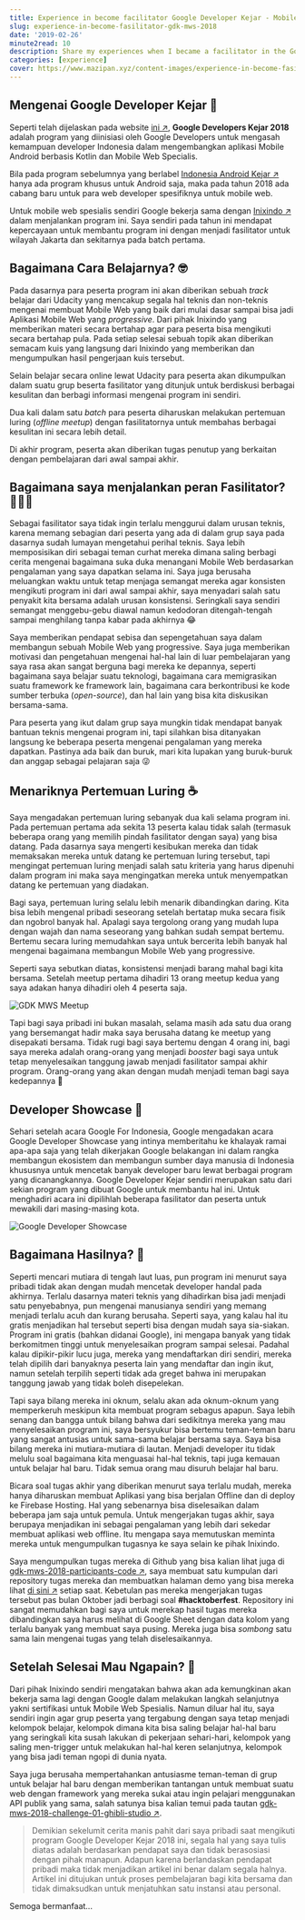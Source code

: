 ```yaml
---
title: Experience in become facilitator Google Developer Kejar - Mobile Web Specialist 2018
slug: experience-in-become-fasilitator-gdk-mws-2018
date: '2019-02-26'
minute2read: 10
description: Share my experiences when I became a facilitator in the Google Developer Kejar program for Mobile Web Specialist in 2018
categories: [experience]
cover: https://www.mazipan.xyz/content-images/experience-in-become-fasilitator-gdk-mws-2018/gdk-mws-dev-showcase.jpg
---
```


## Mengenai Google Developer Kejar 🏃‍

Seperti telah dijelaskan pada website [ini ↗️](https://events.withgoogle.com/googledeveloperskejar/), **Google Developers Kejar 2018** adalah program yang diinisiasi oleh Google Developers untuk mengasah kemampuan developer Indonesia dalam mengembangkan aplikasi Mobile Android berbasis Kotlin dan Mobile Web Specialis.

Bila pada program sebelumnya yang berlabel [Indonesia Android Kejar ↗️](https://events.withgoogle.com/indonesiaandroidkejar/) hanya ada program khusus untuk Android saja, maka pada tahun 2018 ada cabang baru untuk para web developer spesifiknya untuk mobile web.

Untuk mobile web spesialis sendiri Google bekerja sama dengan [Inixindo ↗️](https://inixindo.co.id/) dalam menjalankan program ini. Saya sendiri pada tahun ini mendapat kepercayaan untuk membantu program ini dengan menjadi fasilitator untuk wilayah Jakarta dan sekitarnya pada batch pertama.

## Bagaimana Cara Belajarnya? 🤓

Pada dasarnya para peserta program ini akan diberikan sebuah *track* belajar dari Udacity yang mencakup segala hal teknis dan non-teknis mengenai membuat Mobile Web yang baik dari mulai dasar sampai bisa jadi Aplikasi Mobile Web yang *progressive*. Dari pihak Inixindo yang memberikan materi secara bertahap agar para peserta bisa mengikuti secara bertahap pula. Pada setiap selesai sebuah topik akan diberikan semacam kuis yang langsung dari Inixindo yang memberikan dan mengumpulkan hasil pengerjaan kuis tersebut.

Selain belajar secara online lewat Udacity para peserta akan dikumpulkan dalam suatu grup beserta fasilitator yang ditunjuk untuk berdiskusi berbagai kesulitan dan berbagi informasi mengenai program ini sendiri.

Dua kali dalam satu *batch* para peserta diharuskan melakukan pertemuan luring (*offline meetup*) dengan fasilitatornya untuk membahas berbagai kesulitan ini secara lebih detail.

Di akhir program, peserta akan diberikan tugas penutup yang berkaitan dengan pembelajaran dari awal sampai akhir.

## Bagaimana saya menjalankan peran Fasilitator? 👨‍👧‍👦

Sebagai fasilitator saya tidak ingin terlalu menggurui dalam urusan teknis, karena memang sebagian dari peserta yang ada di dalam grup saya pada dasarnya sudah lumayan mengetahui perihal teknis. Saya lebih memposisikan diri sebagai teman curhat mereka dimana saling berbagi cerita mengenai bagaimana suka duka menangani Mobile Web berdasarkan pengalaman yang saya dapatkan selama ini. Saya juga berusaha meluangkan waktu untuk tetap menjaga semangat mereka agar konsisten mengikuti program ini dari awal sampai akhir, saya menyadari salah satu penyakit kita bersama adalah urusan konsistensi. Seringkali saya sendiri semangat menggebu-gebu diawal namun kedodoran ditengah-tengah sampai menghilang tanpa kabar pada akhirnya 😂

Saya memberikan pendapat sebisa dan sepengetahuan saya dalam membangun sebuah Mobile Web yang progressive. Saya juga memberikan motivasi dan pengetahuan mengenai hal-hal lain di luar pembelajaran yang saya rasa akan sangat berguna bagi mereka ke depannya, seperti bagaimana saya belajar suatu teknologi, bagaimana cara memigrasikan suatu framework ke framework lain, bagaimana cara berkontribusi ke kode sumber terbuka (*open-source*), dan hal lain yang bisa kita diskusikan bersama-sama.

Para peserta yang ikut dalam grup saya mungkin tidak mendapat banyak bantuan teknis mengenai program ini, tapi silahkan bisa ditanyakan langsung ke beberapa peserta mengenai pengalaman yang mereka dapatkan. Pastinya ada baik dan buruk, mari kita lupakan yang buruk-buruk dan anggap sebagai pelajaran saja 😜

## Menariknya Pertemuan Luring ☕️

Saya mengadakan pertemuan luring sebanyak dua kali selama program ini. Pada pertemuan pertama ada sekita 13 peserta kalau tidak salah (termasuk beberapa orang yang memilih pindah fasilitator dengan saya) yang bisa datang. Pada dasarnya saya mengerti kesibukan mereka dan tidak memaksakan mereka untuk datang ke pertemuan luring tersebut, tapi mengingat pertemuan luring menjadi salah satu kriteria yang harus dipenuhi dalam program ini maka saya mengingatkan mereka untuk menyempatkan datang ke pertemuan yang diadakan.

Bagi saya, pertemuan luring selalu lebih menarik dibandingkan daring. Kita bisa lebih mengenal pribadi seseorang setelah bertatap muka secara fisik dan ngobrol banyak hal. Apalagi saya tergolong orang yang mudah lupa dengan wajah dan nama seseorang yang bahkan sudah sempat bertemu. Bertemu secara luring memudahkan saya untuk bercerita lebih banyak hal mengenai bagaimana membangun Mobile Web yang progressive.

Seperti saya sebutkan diatas, konsistensi menjadi barang mahal bagi kita bersama. Setelah meetup pertama dihadiri 13 orang meetup kedua yang saya adakan hanya dihadiri oleh 4 peserta saja.

<img v-lazyload src="/images/placeholder-1x1.png" data-src="/content-images/experience-in-become-fasilitator-gdk-mws-2018/gdk-mws-meetup.jpg" alt="GDK MWS Meetup">

Tapi bagi saya pribadi ini bukan masalah, selama masih ada satu dua orang yang bersemangat hadir maka saya berusaha datang ke meetup yang disepakati bersama. Tidak rugi bagi saya bertemu dengan 4 orang ini, bagi saya mereka adalah orang-orang yang menjadi *booster* bagi saya untuk tetap menyelesaikan tanggung jawab menjadi fasilitator sampai akhir program. Orang-orang yang akan dengan mudah menjadi teman bagi saya kedepannya 🤩

## Developer Showcase 🌅

Sehari setelah acara Google For Indonesia, Google mengadakan acara Google Developer Showcase yang intinya memberitahu ke khalayak ramai apa-apa saja yang telah dikerjakan Google belakangan ini dalam rangka membangun ekosistem dan membangun sumber daya manusia di Indonesia khususnya untuk mencetak banyak developer baru lewat berbagai program yang dicanangkannya.
Google Developer Kejar sendiri merupakan satu dari sekian program yang dibuat Google untuk membantu hal ini. Untuk menghadiri acara ini dipilihlah beberapa fasilitator dan peserta untuk mewakili dari masing-masing kota.

<img v-lazyload src="/images/placeholder-1x1.png" data-src="/content-images/experience-in-become-fasilitator-gdk-mws-2018/gdk-mws-dev-showcase.jpg" alt="Google Developer Showcase">

## Bagaimana Hasilnya? 💎

Seperti mencari mutiara di tengah laut luas, pun program ini menurut saya pribadi tidak akan dengan mudah mencetak developer handal pada akhirnya. Terlalu dasarnya materi teknis yang dihadirkan bisa jadi menjadi satu penyebabnya, pun mengenai manusianya sendiri yang memang menjadi terlalu acuh dan kurang berusaha. Seperti saya, yang kalau hal itu gratis menjadikan hal tersebut seperti bisa dengan mudah saya sia-siakan. Program ini gratis (bahkan didanai Google), ini mengapa banyak yang tidak berkomitmen tinggi untuk menyelesaikan program sampai selesai. Padahal kalau dipikir-pikir lucu juga, mereka yang mendaftarkan diri sendiri, mereka telah dipilih dari banyaknya peserta lain yang mendaftar dan ingin ikut, namun setelah terpilih seperti tidak ada greget bahwa ini merupakan tanggung jawab yang tidak boleh disepelekan.

Tapi saya bilang mereka ini oknum, selalu akan ada oknum-oknum yang memperkeruh meskipun kita membuat program sebagus apapun. Saya lebih senang dan bangga untuk bilang bahwa dari sedikitnya mereka yang mau menyelesaikan program ini, saya bersyukur bisa bertemu teman-teman baru yang sangat antusias untuk sama-sama belajar bersama saya. Saya bisa bilang mereka ini mutiara-mutiara di lautan. Menjadi developer itu tidak melulu soal bagaimana kita menguasai hal-hal teknis, tapi juga kemauan untuk belajar hal baru. Tidak semua orang mau disuruh belajar hal baru.

Bicara soal tugas akhir yang diberikan menurut saya terlalu mudah, mereka hanya diharuskan membuat Aplikasi yang bisa berjalan Offline dan di deploy ke Firebase Hosting. Hal yang sebenarnya bisa diselesaikan dalam beberapa jam saja untuk pemula. Untuk mengerjakan tugas akhir, saya berupaya menjadikan ini sebagai pengalaman yang lebih dari sekedar membuat aplikasi web offline. Itu mengapa saya memutuskan meminta mereka untuk mengumpulkan tugasnya ke saya selain ke pihak Inixindo.

Saya mengumpulkan tugas mereka di Github yang bisa kalian lihat juga di [gdk-mws-2018-participants-code ↗️](https://github.com/mazipan/gdk-mws-2018-participants-code), saya membuat satu kumpulan dari repository tugas mereka dan membuatkan halaman demo yang bisa mereka lihat [di sini ↗️](https://mazipan.github.io/gdk-mws-2018-participants-code/) setiap saat. Kebetulan pas mereka mengerjakan tugas tersebut pas bulan Oktober jadi berbagi soal **#hacktoberfest**. Repository ini sangat memudahkan bagi saya untuk merekap hasil tugas mereka dibandingkan saya harus melihat di Google Sheet dengan data kolom yang terlalu banyak yang membuat saya pusing. Mereka juga bisa *sombong* satu sama lain mengenai tugas yang telah diselesaikannya.

## Setelah Selesai Mau Ngapain? 🎉

Dari pihak Inixindo sendiri mengatakan bahwa akan ada kemungkinan akan bekerja sama lagi dengan Google dalam melakukan langkah selanjutnya yakni sertifikasi untuk Mobile Web Spesialis. Namun diluar hal itu, saya sendiri ingin agar grup peserta yang tergabung dengan saya tetap menjadi kelompok belajar, kelompok dimana kita bisa saling belajar hal-hal baru yang seringkali kita susah lakukan di pekerjaan sehari-hari, kelompok yang saling men-trigger untuk melakukan hal-hal keren selanjutnya, kelompok yang bisa jadi teman ngopi di dunia nyata.

Saya juga berusaha mempertahankan antusiasme teman-teman di grup untuk belajar hal baru dengan memberikan tantangan untuk membuat suatu web dengan framework yang mereka sukai atau ingin pelajari menggunakan API publik yang sama, salah satunya bisa kalian temui pada tautan [gdk-mws-2018-challenge-01-ghibli-studio ↗️](https://github.com/mazipan/gdk-mws-2018-challenge-01-ghibli-studio).

> Demikian sekelumit cerita manis pahit dari saya pribadi saat mengikuti program Google Developer Kejar 2018 ini, segala hal yang saya tulis diatas adalah berdasarkan pendapat saya dan tidak berasosiasi dengan pihak manapun. Adapun karena berlandaskan pendapat pribadi maka tidak menjadikan artikel ini benar dalam segala halnya. Artikel ini ditujukan untuk proses pembelajaran bagi kita bersama dan tidak dimaksudkan untuk menjatuhkan satu instansi atau personal.

Semoga bermanfaat...
